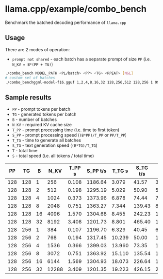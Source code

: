 # llama.cpp/example/combo_bench

Benchmark the batched decoding performance of `llama.cpp`

## Usage

There are 2 modes of operation:

- `prompt not shared` - each batch has a separate prompt of size `PP` (i.e. `N_KV = B*(PP + TG)`)

```bash
./combo_bench MODEL_PATH <PL/batch> <PP> <TG> <RPEAT> [NGL]
# custom set of batches
./combo_benchggml-model-f16.gguf 1,2,4,8,16,32 128,256,512 128,256 1 999
```

## Sample results

- `PP` - prompt tokens per batch
- `TG` - generated tokens per batch
- `B` - number of batches
- `N_KV` - required KV cache size
- `T_PP` - prompt processing time (i.e. time to first token)
- `S_PP` - prompt processing speed (`(B*PP)/T_PP` or `PP/T_PP`)
- `T_TG` - time to generate all batches
- `S_TG` - text generation speed (`(B*TG)/T_TG`)
- `T` - total time
- `S` - total speed (i.e. all tokens / total time)

| PP  | TG  | B  | N_KV  | T_PP s | S_PP t/s | T_TG s | S_TG t/s | T s    | S t/s  |
| --- | --- | -- | ----- | ------ | -------- | ------ | -------- | ------ | ------ |
| 128 | 128 | 1  | 256   | 0.108  | 1186.64  | 3.079  | 41.57    | 3.187  | 80.32  |
| 128 | 128 | 2  | 512   | 0.198  | 1295.19  | 5.029  | 50.90    | 5.227  | 97.95  |
| 128 | 128 | 4  | 1024  | 0.373  | 1373.96  | 6.878  | 74.44    | 7.251  | 141.23 |
| 128 | 128 | 8  | 2048  | 0.751  | 1363.27  | 7.344  | 139.43   | 8.095  | 252.99 |
| 128 | 128 | 16 | 4096  | 1.570  | 1304.68  | 8.455  | 242.23   | 10.024 | 408.60 |
| 128 | 128 | 32 | 8192  | 3.408  | 1201.73  | 8.801  | 465.40   | 12.209 | 670.96 |
| 128 | 256 | 1  | 384   | 0.107  | 1196.70  | 6.329  | 40.45    | 6.436  | 59.67  |
| 128 | 256 | 2  | 768   | 0.194  | 1317.45  | 10.239 | 50.00    | 10.433 | 73.61  |
| 128 | 256 | 4  | 1536  | 0.366  | 1399.03  | 13.960 | 73.35    | 14.326 | 107.22 |
| 128 | 256 | 8  | 3072  | 0.751  | 1363.92  | 15.110 | 135.54   | 15.861 | 193.69 |
| 128 | 256 | 16 | 6144  | 1.569  | 1304.93  | 18.073 | 226.64   | 19.642 | 312.80 |
| 128 | 256 | 32 | 12288 | 3.409  | 1201.35  | 19.223 | 426.15   | 22.633 | 542.93 |
